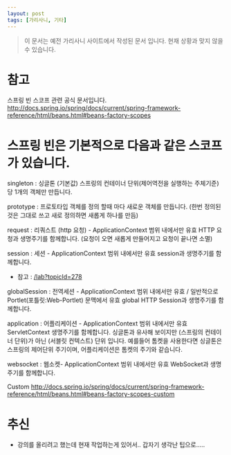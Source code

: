 ```yaml
---
layout: post
tags: [가리사니, 기타]
---
```


> 이 문서는 예전 가리사니 사이트에서 작성된 문서 입니다.
현재 상황과 맞지 않을 수 있습니다.


# 참고
스프링 빈 스코프 관련 공식 문서입니다.
http://docs.spring.io/spring/docs/current/spring-framework-reference/html/beans.html#beans-factory-scopes


# 스프링 빈은 기본적으로 다음과 같은 스코프가 있습니다.
singleton : 싱글톤 (기본값)
스프링의 컨테이너 단위(제어역전을 실행하는 주체기준) 당 1개의 객체만 만듭니다.

prototype : 프로토타입
객체를 정의 할때 마다 새로운 객체를 만듭니다. (한번 정의된 것은 그대로 쓰고 새로 정의하면 새롭게 하나를 만듬)

request : 리쿼스트 (http 요청) - ApplicationContext 범위 내에서만 유효
HTTP 요청과 생명주기를 함께합니다.
(요청이 오면 새롭게 만들어지고 요청이 끝나면 소멸)

session : 세션 - ApplicationContext 범위 내에서만 유효
session과 생명주기를 함께합니다.
- 참고 : [/lab?topicId=278](/lab?topicId=278)

globalSession : 전역세션 - ApplicationContext 범위 내에서만 유효 / 일반적으로 Portlet(포틀릿:Web-Portlet) 문맥에서 유효
global HTTP Session과 생명주기를 함께합니다.

application : 어플리케이션 - ApplicationContext 범위 내에서만 유효
ServletContext 생명주기를 함께합니다.
싱글톤과 유사해 보이지만 (스프링의 컨테이너 단위)가 아닌 (서블릿 컨텍스트) 단위 입니다.
예를들어 톰켓을 사용한다면 싱글톤은 스프링의 제어단위 주기이며, 어플리케이션은 톰켓의 주기와 같습니다.

websocket : 웹소켓- ApplicationContext 범위 내에서만 유효
WebSocket과 생명주기를 함께합니다.

Custom
http://docs.spring.io/spring/docs/current/spring-framework-reference/html/beans.html#beans-factory-scopes-custom


# 추신
- 강의를 올리려고 했는데 현재 작업하는게 있어서.. 갑자기 생각난 팁으로.....